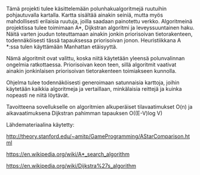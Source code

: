 Tämä projekti tulee käsittelemään polunhakualgoritmejä ruutuihin pohjautuvalla kartalla. Kartta sisältää ainakin seiniä, mutta myös mahdollisesti erilaisia ruutuja, joilla saadaan painotettu verkko. Algoritmeinä projektissa tulee toimimaan A*, Dijkstran algoritmi ja leveyssuuntainen haku. Näitä varten joudun toteuttamaan ainakin jonkin priorisoivan tietorakenteen, todennäköisesti tässä tapauksessa priorisoivan jonon. Heuristiikkana A *:ssa tulen käyttämään Manhattan etäisyyttä.

Nämä algoritmit ovat valittu, koska niitä käytetään yleensä polunvalinnan ongelmia ratkottaessa. Priorisoivan keon teen, sillä algoritmit vaativat ainakin jonkinlaisen priorisoivan tietorakenteen toimiakseen kunnolla.

Ohjelma tulee todennäköisesti generoimaan satunnaisia karttoja, joihin käytetään kaikkia algoritmeja ja vertaillaan, minkälaisia reittejä ja kuinka nopeasti ne niitä löytävät.

Tavoitteena sovellukselle on algoritmien alkuperäiset tilavaatimukset O(n) ja aikavaatimuksena Dijkstran pahimman tapauksen O((E-V)log V)

Lähdemateriaalina käytetty:

http://theory.stanford.edu/~amitp/GameProgramming/AStarComparison.html

https://en.wikipedia.org/wiki/A*_search_algorithm

https://en.wikipedia.org/wiki/Dijkstra%27s_algorithm
